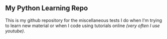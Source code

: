 ## My Python Learning Repo

This is my github repository for the miscellaneous tests I do when I'm trying to learn new material or when I code using tutorials online *(very often I use youtube)*. 
